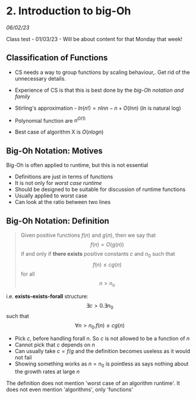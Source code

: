 # 2. Introduction to big-Oh
_06/02/23_

Class test - 01/03/23 - Will be about content for that Monday that week! 

## Classification of Functions
- CS needs a way to group functions by scaling behaviour,. Get rid of the unnecessary details. 
- Experience of CS is that this is best done by the *big-Oh notation and family*

- Stirling's approximation - $ln(n!) = n ln n - n + O(ln n)$  ($ln$ is natural log)
- Polynomial function are $n^{O(1)}$
- Best case of algorithm X is $O(n log n)$

## Big-Oh Notation: Motives
Big-Oh is often applied to runtime, but this is not essential
- Definitions are just in terms of functions
- It is not only for *worst case runtime*
- Should be designed to be suitable for discussion of runtime functions
- Usually applied to worst case
- Can look at the ratio between two lines

## Big-Oh Notation: Definition
> Given positive functions $f(n)$ and $g(n)$, then we say that
> $$f(n) = O(g(n))$$
> if and only if **there exists** positive constants $c$ and $n_0$ such that
> $$f(n)\le cg(n)$$ for all
> $$n \gt n_o$$

i.e. **exists-exists-forall** structure:
$$\exists c>0. \exists n_0$$ such that
$$\forall n\gt n_0. f(n)\le c g(n)$$

- Pick $c$, before handling forall $n$. So $c$ is not allowed to be a function of $n$
- Cannot pick that $c$ depends on $n$
- Can usually take $c = f/g$ and the definition becomes useless as it would not fail
- Showing something works as $n=n_0$ is pointless as says nothing about the growth rates at large $n$

The definition does not mention 'worst case of an algorithm runtime'. It does not even mention 'algorithms', only 'functions'